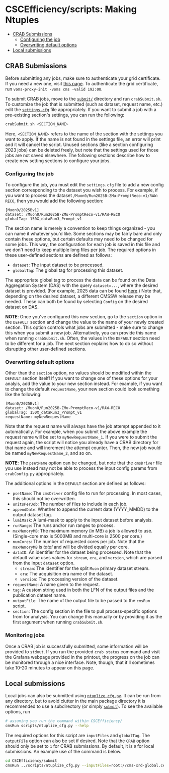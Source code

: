 # CSCEfficiency/scripts: Making Ntuples

- [CRAB Submissions](#crab-submissions)
   * [Configuring the job](#configuring-the-job)
   * [Overwriting default options](#overwriting-default-options)
- [Local submissions](#local-submissions)

## CRAB Submissions

Before submitting any jobs, make sure to authenticate your grid certificate. If you need a new one, 
visit [this page](https://twiki.cern.ch/twiki/bin/view/CMSPublic/WorkBookStartingGrid#ObtainingCert). 
To authenticate the grid certificate, run `voms-proxy-init -voms cms -valid 192:00`.

To submit CRAB jobs, move to the [`submit/`](../submit/) directory and run `crabSubmit.sh`. To customize the job that is submitted (such as dataset, 
request name, etc.) edit the [`settings.cfg`](../submit/settings.cfg) file appropriately. If you want to submit a job with a pre-existing section's settings,
you can run the following:

```bash
crabSubmit.sh <SECTION_NAME>
```

Here, `<SECTION_NAME>` refers to the name of the section with the settings you want to apply. If the name is not found in the settings file, an error will print and it
will cancel the script. Unused sections (like a section configuring 2023 jobs) can be deleted freely, but note that the settings used for those jobs are not saved elsewhere. 
The following sections describe how to create new setting sections to configure your jobs.

### Configuring the job

To configure the job, you must edit the `settings.cfg` file to add a new config section corresponding to the dataset you wish to process. For example,
if you want to process the dataset `/Muon0/Run2025B-ZMu-PromptReco-v1/RAW-RECO`, then you would add the following section:

```dosini
[Muon0/2025Bv1]
dataset: /Muon0/Run2025B-ZMu-PromptReco-v1/RAW-RECO
globalTag: 150X_dataRun3_Prompt_v1 
```

The section name is merely a convention to keep things organized - you can name it whatever you'd like. Some sections may be fairly bare and only contain these
options, but certain defaults may need to be changed for some jobs. This way, the configuration for each job is saved in this file and we don't need to keep
multiple long files per job. The required options in these user-defined sections are defined as follows:

* `dataset`: The input dataset to be processed. 
* `globalTag`: The global tag for processing this dataset.

The appropriate global tag to process the data can be found on the Data Aggregation System (DAS) with the query `dataset=...`, where the desired dataset is provided.
(For example, 2025 data can be found 
[here](https://cmsweb.cern.ch/das/request?view=list&limit=50&instance=prod%2Fglobal&input=dataset%3D%2FMuon*%2FRun2025*-ZMu-PromptReco-v*%2FRAW-RECO).)
Note that, depending on the desired dataset, a different CMSSW release may be needed. These can both be found by selecting `Config` on the desired dataset on DAS.

**NOTE**: Once you've configured this new section, go to the `section` option in the `DEFAULT` section and change the value to the name of your newly created section.
This option controls what jobs are submitted - make sure to change this when you submit a new job. Alternatively, you can provide this name when running `crabSubmit.sh`.
Often, the values in the `DEFAULT` section need to be different for a job. The next section explains how to do so without disrupting other user-defined sections.

### Overwriting default options

Other than the `section` option, no values should be modified within the `DEFAULT` section itself! If you want to change one of these options for your analyis, add 
the value to your new section instead. For example, if you want to change the default `requestName`, your new section could look something like the following:

```dosini
[Muon0/2025Bv1]
dataset: /Muon0/Run2025B-ZMu-PromptReco-v1/RAW-RECO
globalTag: 150X_dataRun3_Prompt_v1 
requestName: myNewRequestName
```

Note that the request name will always have the job attempt appended to it automatically. For example, when you submit the above example the request name will be set to
`myNewRequestName_1`. If you were to submit the request again, the script will notice you already have a CRAB directory for that name and will increment the attempt counter.
Then, the new job would be named `myNewRequestName_2`, and so on.

**NOTE**: The `psetName` option can be changed, but note that the `cmsDriver` file you use instead
may not be able to process the input config params from `crabConfig.py` appropriately.

The additional options in the `DEFAULT` section are defined as follows:

* `psetName`: The `cmsDriver` config file to run for processing. In most cases, this should not be overwritten.
* `unitsPerJob`: The number of files to include in each job.
* `appendDate`: Whether to append the current date (YYYY_MMDD) to the output dataset tag.
* `lumiMask`: A lumi-mask to apply to the input dataset before analysis.
* `runRange`: The runs and/or run ranges to process.
* `maxMemoryMB`: The maximum memory (in MB) a job is allowed to use. (Single-core max is 5000MB and multi-core is 2500 per core.)
* `numCores`: The number of requested cores per job. Note that the `maxMemoryMB` is *total* and will be divided equally per core.
* `dataID`: An identifier for the dataset being processed. Note that the default value uses values for `stream`, `era`, and `version`, which are
parsed from the input `dataset` option.
  * `stream`: The identifier for the split `Muon` primary dataset stream.
  * `era`: The acquisition era name of the dataset.
  * `version`: The processing version of the dataset.
* `requestName`: A name given to the request.
* `tag`: A custom string used in both the LFN of the output files and the publication dataset name.
* `outputFile`: The name of the output file to be passed to the `cmsRun` script.
* `section`: The config section in the file to pull process-specific options from for analysis. You can change this manually or by providing it as the
first argument when running `crabSubmit.sh`.

### Monitoring jobs

Once a CRAB job is successfully submitted, some information will be provided to `stdout`. If you run the provided `crab status` command and visit the
Grafana webpage provided in the printout, the progress on the job can be monitored through a nice interface. Note, though, that it'll sometimes take 10-20 minutes
to appear on this page.

## Local submissions

Local jobs can also be submitted using [`ntuplize_cfg.py`](CSCEfficiency/scripts/ntuplize_cfg.py). It can be run from any directory, but to avoid clutter in 
the main package directory it is recommended to use a subdirectory (or simply [`submit`](CSCEfficiency/submit)). To see the available options, run

```bash
# assuming you run the command within CSCEfficiency/
cmsRun scripts/ntuplize_cfg.py --help
```

The required options for this script are `inputFiles` and `globalTag`. The `outputFile` option can also be set if desired. Note that the `CRAB` option should only
be set to `1` for CRAB submissions. By default, it is `0` for local submissions. An example use of the command is below.

```bash
cd CSCEfficiency/submit
cmsRun ../scripts/ntuplize_cfg.py --inputFiles=root://cms-xrd-global.cern.ch//store/data/Run2025B/Muon0/RAW-RECO/ZMu-PromptReco-v1/000/391/668/00000/b7adfb3e-c0f3-4c04-9908-b4a5cbacad1a.root globalTag=150X_dataRun3_Prompt_v1 outputFile=test.root
```
